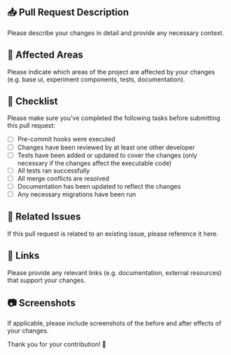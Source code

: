 ## 📥 Pull Request Description

Please describe your changes in detail and provide any necessary context.

## 👀 Affected Areas

Please indicate which areas of the project are affected by your changes (e.g. base ui, experiment components, tests, documentation).

## 📝 Checklist

Please make sure you've completed the following tasks before submitting this pull request:

- [ ] Pre-commit hooks were executed
- [ ] Changes have been reviewed by at least one other developer
- [ ] Tests have been added or updated to cover the changes (only necessary if the changes affect the executable code)
- [ ] All tests ran successfully
- [ ] All merge conflicts are resolved
- [ ] Documentation has been updated to reflect the changes
- [ ] Any necessary migrations have been run

## 📌 Related Issues

If this pull request is related to an existing issue, please reference it here.

## 🔗 Links

Please provide any relevant links (e.g. documentation, external resources) that support your changes.

## 📷 Screenshots

If applicable, please include screenshots of the before and after effects of your changes.

Thank you for your contribution! 🎉